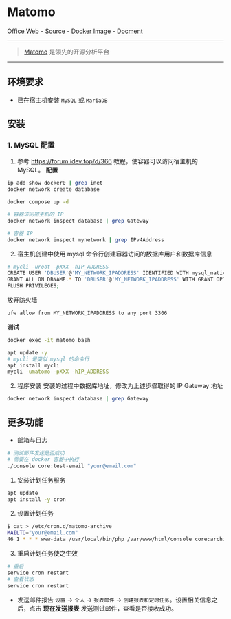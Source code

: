 # Matomo

[Office Web][1] - [Source][2] - [Docker Image][3] - [Docment][4]

---

> [Matomo][1] 是领先的开源分析平台

[1]:https://matomo.org
[2]:https://github.com/matomo-org/matomo
[3]:https://hub.docker.com/_/matomo/
[4]:https://github.com/matomo-org/docker

---

## 环境要求

- 已在宿主机安装 `MySQL` 或 `MariaDB`

## 安装

### 1. MySQL 配置

1. 参考 https://forum.idev.top/d/366 教程，使容器可以访问宿主机的 MySQL。
   **配置**

```bash
ip add show docker0 | grep inet
docker network create database

docker compose up -d

# 容器访问宿主机的 IP
docker network inspect database | grep Gateway

# 容器 IP
docker network inspect mynetwork | grep IPv4Address
```

2. 宿主机创建中使用 mysql 命令行创建容器访问的数据库用户和数据库信息

```bash
# mycli -uroot -pXXX -hIP_ADDRESS
CREATE USER 'DBUSER'@'MY_NETWORK_IPADDRESS' IDENTIFIED WITH mysql_native_password BY 'DB_PASSWORD';
GRANT ALL ON DBNAME.* TO 'DBUSER'@'MY_NETWORK_IPADDRESS' WITH GRANT OPTION;
FLUSH PRIVILEGES;
```

放开防火墙

```bash
ufw allow from MY_NETWORK_IPADDRESS to any port 3306
```

**测试**

```bash
docker exec -it matomo bash

apt update -y
# mycli 是类似 mysql 的命令行
apt install mycli
mycli -umatomo -pXXX -hIP_ADDRESS
```

2. 程序安装
   安装的过程中数据库地址，修改为上述步骤取得的 IP Gateway 地址

```bash
docker network inspect database | grep Gateway
```

## 更多功能

- 邮箱与日志

```bash
# 测试邮件发送是否成功
# 需要在 docker 容器中执行
./console core:test-email "your@email.com"
```

1. 安装计划任务服务

```bash
apt update
apt install -y cron
```

2. 设置计划任务

```bash
$ cat > /etc/cron.d/matomo-archive
MAILTO="your@email.com"
46 1 * * * www-data /usr/local/bin/php /var/www/html/console core:archive --url=https://your_matomo_website/ > /tmp/matomo-archive.log
```

3. 重启计划任务使之生效

```bash
# 重启
service cron restart
# 查看状态
service cron restart
```

- 发送邮件报告
  `设置` -> `个人` -> `报表邮件` -> `创建报表和定时任务`。设置相关信息之后，点击 **现在发送报表** 发送测试邮件，查看是否接收成功。
